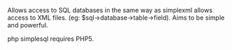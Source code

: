 Allows access to SQL databases in the same way as simplexml allows access to XML files. (eg: $sql->database->table->field). Aims to be simple and powerful.

php simplesql requires PHP5.